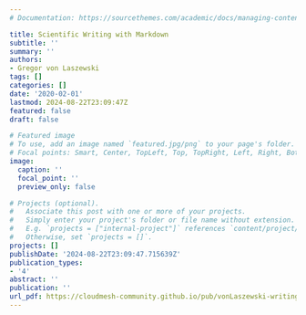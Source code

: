```yaml
---
# Documentation: https://sourcethemes.com/academic/docs/managing-content/

title: Scientific Writing with Markdown
subtitle: ''
summary: ''
authors:
- Gregor von Laszewski
tags: []
categories: []
date: '2020-02-01'
lastmod: 2024-08-22T23:09:47Z
featured: false
draft: false

# Featured image
# To use, add an image named `featured.jpg/png` to your page's folder.
# Focal points: Smart, Center, TopLeft, Top, TopRight, Left, Right, BottomLeft, Bottom, BottomRight.
image:
  caption: ''
  focal_point: ''
  preview_only: false

# Projects (optional).
#   Associate this post with one or more of your projects.
#   Simply enter your project's folder or file name without extension.
#   E.g. `projects = ["internal-project"]` references `content/project/deep-learning/index.md`.
#   Otherwise, set `projects = []`.
projects: []
publishDate: '2024-08-22T23:09:47.715639Z'
publication_types:
- '4'
abstract: ''
publication: ''
url_pdf: https://cloudmesh-community.github.io/pub/vonLaszewski-writing.pdf
---
```

